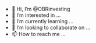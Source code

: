 - 👋 Hi, I’m @OBRinvesting
- 👀 I’m interested in ...
- 🌱 I’m currently learning ...
- 💞️ I’m looking to collaborate on ...
- 📫 How to reach me ...

<!---
OBRinvesting/OBRinvesting is a ✨ special ✨ repository because its `README.md` (this file) appears on your GitHub profile.
You can click the Preview link to take a look at your changes.
--->

